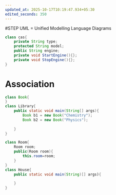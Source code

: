 ```yaml
---
updated_at: 2025-10-17T10:19:47.934+05:30
edited_seconds: 350
---
```

#STEP
UML = Unified Modelling Language Diagrams
```Java
class cas{
	private String type;
	protected String model;
	public String engine;
	private void StartEngine(){};
	private void StopEngine(){};
}
```

# Association
```Java
class Book{
}
class Library{ 
	public static void main(String[] args){
		Book b1 = new Book("Chemistry");
		Book b2 = new Book("Physics");
		
	}
}
```

```Java
class Room{
	Room room;
	public(Room room){
		this.room=room;
	}
}
class House{
	public static void main(String)[] args){
		
	}
}
```